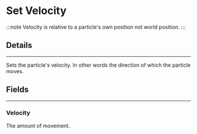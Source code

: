 # Set Velocity

:::note
Velocity is relative to a particle's own position not world position.
:::

## Details

---

Sets the particle's velocity. In other words the direction of which the particle moves.

## Fields

---

### Velocity

The amount of movement.
